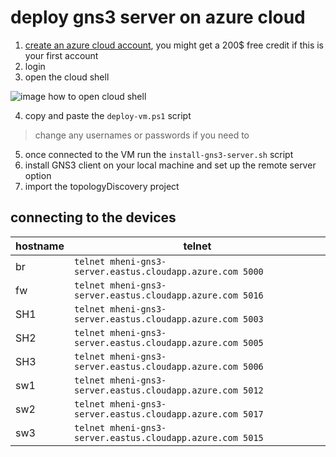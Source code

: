 # deploy gns3 server on azure cloud

1. [create an azure cloud account]([https://azure.microsoft.com/en-us/free/](https://azure.microsoft.com/en-us/free/)), you might get a 200$ free credit if this is your first account 
2. login
3. open the cloud shell

![image how to open cloud shell](https://github.com/MheniMerz/nms-topologyDiscovery/azure-deployment/img/open-cloud-shell.PNG)

4. copy and paste the `deploy-vm.ps1` script 
> change any usernames or passwords if you  need to

5. once connected to the VM run the `install-gns3-server.sh` script
6. install GNS3 client on your local machine and set up the remote server option
7. import the topologyDiscovery project

## connecting to the devices

|hostname		  |telnet                        |
|----------------|-------------------------------|
|br            | `telnet mheni-gns3-server.eastus.cloudapp.azure.com 5000` |
|fw          |`telnet mheni-gns3-server.eastus.cloudapp.azure.com 5016`            |
|SH1          |`telnet mheni-gns3-server.eastus.cloudapp.azure.com 5003` |
|SH2          |`telnet mheni-gns3-server.eastus.cloudapp.azure.com 5005` |
|SH3          |`telnet mheni-gns3-server.eastus.cloudapp.azure.com 5006` |
|sw1          |`telnet mheni-gns3-server.eastus.cloudapp.azure.com 5012` |
|sw2          |`telnet mheni-gns3-server.eastus.cloudapp.azure.com 5017` |
|sw3          |`telnet mheni-gns3-server.eastus.cloudapp.azure.com 5015` |
